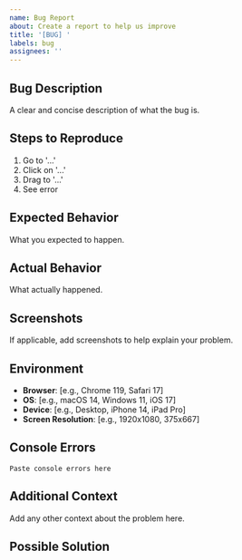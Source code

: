 ```yaml
---
name: Bug Report
about: Create a report to help us improve
title: '[BUG] '
labels: bug
assignees: ''
---
```


## Bug Description

A clear and concise description of what the bug is.

## Steps to Reproduce

1. Go to '...'
2. Click on '...'
3. Drag to '...'
4. See error

## Expected Behavior

What you expected to happen.

## Actual Behavior

What actually happened.

## Screenshots

If applicable, add screenshots to help explain your problem.

## Environment

- **Browser**: [e.g., Chrome 119, Safari 17]
- **OS**: [e.g., macOS 14, Windows 11, iOS 17]
- **Device**: [e.g., Desktop, iPhone 14, iPad Pro]
- **Screen Resolution**: [e.g., 1920x1080, 375x667]

## Console Errors

<!-- If applicable, paste any console errors here -->

```
Paste console errors here
```

## Additional Context

Add any other context about the problem here.

## Possible Solution

<!-- Optional: If you have ideas on how to fix this -->

